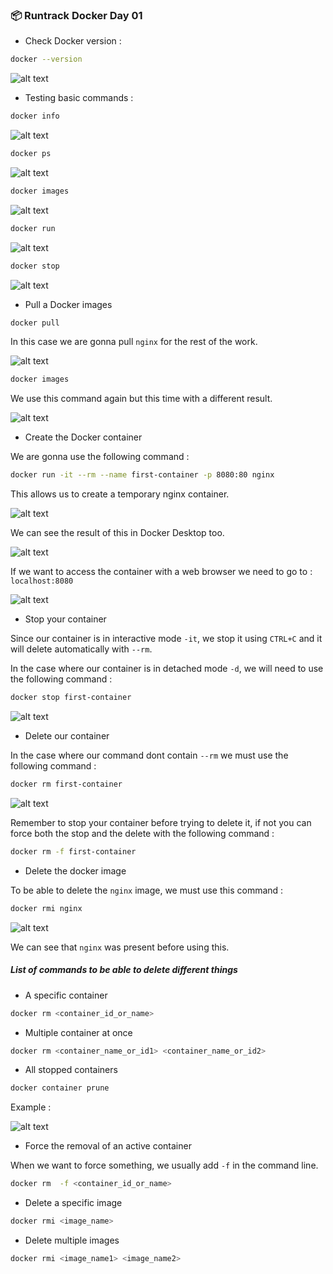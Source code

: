 ### 📦 Runtrack Docker Day 01

* Check Docker version : 
```sh
docker --version
```

![alt text](images/docker-version.png)

* Testing basic commands : 

```sh
docker info
```

![alt text](images/docker-info.png)

```sh
docker ps
```

![alt text](images/docker-ps.png)

```sh
docker images
```

![alt text](images/docker-images.png)


```sh
docker run
```

![alt text](images/docker-run.png)


```sh
docker stop
```

![alt text](images/docker-stop.png)

* Pull a Docker images

```sh
docker pull
```
In this case we are gonna pull `nginx` for the rest of the work.

![alt text](images/docker-pull.png)


```sh
docker images
```

We use this command again but this time with a different result.

![alt text](images/docker-images2.png)

* Create the Docker container 

We are gonna use the following command :

```sh
docker run -it --rm --name first-container -p 8080:80 nginx
```

This allows us to create a temporary nginx container.

![alt text](images/docker-run2.png)

We can see the result of this in Docker Desktop too.

![alt text](images/docker-desktop.png)

If we want to access the container with a web browser we need to go to :
`localhost:8080`

![alt text](images/chrome-screen.png)

* Stop your container 

Since our container is in interactive mode `-it`, we stop it using `CTRL+C` and it will delete automatically with `--rm`.

In the case where our container is in detached mode `-d`, we will need to use the following command : 

```sh
docker stop first-container
```

![alt text](images/docker-stop2.png)


* Delete our container

In the case where our command dont contain `--rm` we must use the following command : 

```sh
docker rm first-container
```

![alt text](images/docker-rm.png)

Remember to stop your container before trying to delete it, if not you can force both the stop and the delete with the following command : 

```sh
docker rm -f first-container
```

* Delete the docker image

To be able to delete the `nginx` image, we must use this command :

```sh
docker rmi nginx
```

![alt text](images/docker-rmi.png)

We can see that `nginx` was present before using this.

##### List of commands to be able to delete different things

* A specific container 

```sh
docker rm <container_id_or_name>
```

* Multiple container at once

```sh
docker rm <container_name_or_id1> <container_name_or_id2>
```

* All stopped containers

```sh
docker container prune
```

Example :

![alt text](images/docker-prune.png)

* Force the removal of an active container

When we want to force something, we usually add `-f` in the command line.

```sh
docker rm  -f <container_id_or_name>
```

* Delete a specific image 

```sh
docker rmi <image_name>
```


* Delete multiple images 

```sh
docker rmi <image_name1> <image_name2>
```

